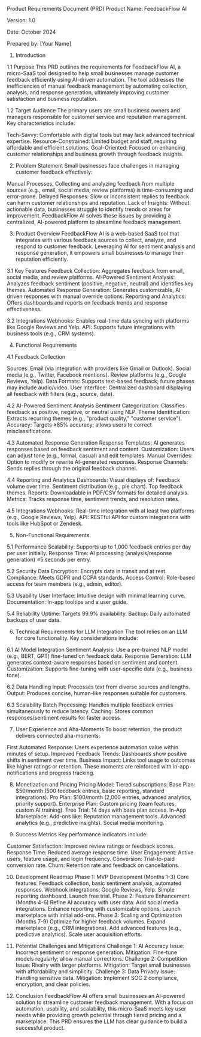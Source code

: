 Product Requirements Document (PRD)
Product Name: FeedbackFlow AI

Version: 1.0

Date: October 2024

Prepared by: [Your Name]

1. Introduction

1.1 Purpose
This PRD outlines the requirements for FeedbackFlow AI, a micro-SaaS tool designed to help small businesses manage customer feedback efficiently using AI-driven automation. The tool addresses the inefficiencies of manual feedback management by automating collection, analysis, and response generation, ultimately improving customer satisfaction and business reputation.

1.2 Target Audience
The primary users are small business owners and managers responsible for customer service and reputation management. Key characteristics include:

Tech-Savvy: Comfortable with digital tools but may lack advanced technical expertise.
Resource-Constrained: Limited budget and staff, requiring affordable and efficient solutions.
Goal-Oriented: Focused on enhancing customer relationships and business growth through feedback insights.

2. Problem Statement
   Small businesses face challenges in managing customer feedback effectively:

Manual Processes: Collecting and analyzing feedback from multiple sources (e.g., email, social media, review platforms) is time-consuming and error-prone.
Delayed Responses: Slow or inconsistent replies to feedback can harm customer relationships and reputation.
Lack of Insights: Without actionable data, businesses struggle to identify trends or areas for improvement.
FeedbackFlow AI solves these issues by providing a centralized, AI-powered platform to streamline feedback management.

3. Product Overview
   FeedbackFlow AI is a web-based SaaS tool that integrates with various feedback sources to collect, analyze, and respond to customer feedback. Leveraging AI for sentiment analysis and response generation, it empowers small businesses to manage their reputation efficiently.

3.1 Key Features
Feedback Collection: Aggregates feedback from email, social media, and review platforms.
AI-Powered Sentiment Analysis: Analyzes feedback sentiment (positive, negative, neutral) and identifies key themes.
Automated Response Generation: Generates customizable, AI-driven responses with manual override options.
Reporting and Analytics: Offers dashboards and reports on feedback trends and response effectiveness.

3.2 Integrations
Webhooks: Enables real-time data syncing with platforms like Google Reviews and Yelp.
API: Supports future integrations with business tools (e.g., CRM systems).

4. Functional Requirements

4.1 Feedback Collection

Sources:
Email (via integration with providers like Gmail or Outlook).
Social media (e.g., Twitter, Facebook mentions).
Review platforms (e.g., Google Reviews, Yelp).
Data Formats: Supports text-based feedback; future phases may include audio/video.
User Interface: Centralized dashboard displaying all feedback with filters (e.g., source, date).

4.2 AI-Powered Sentiment Analysis
Sentiment Categorization: Classifies feedback as positive, negative, or neutral using NLP.
Theme Identification: Extracts recurring themes (e.g., "product quality," "customer service").
Accuracy: Targets ≥85% accuracy; allows users to correct misclassifications.

4.3 Automated Response Generation
Response Templates: AI generates responses based on feedback sentiment and content.
Customization: Users can adjust tone (e.g., formal, casual) and edit templates.
Manual Overrides: Option to modify or rewrite AI-generated responses.
Response Channels: Sends replies through the original feedback channel.

4.4 Reporting and Analytics
Dashboards: Visual displays of:
Feedback volume over time.
Sentiment distribution (e.g., pie chart).
Top feedback themes.
Reports: Downloadable in PDF/CSV formats for detailed analysis.
Metrics: Tracks response time, sentiment trends, and resolution rates.

4.5 Integrations
Webhooks: Real-time integration with at least two platforms (e.g., Google Reviews, Yelp).
API: RESTful API for custom integrations with tools like HubSpot or Zendesk.

5. Non-Functional Requirements

5.1 Performance
Scalability: Supports up to 1,000 feedback entries per day per user initially.
Response Time: AI processing (analysis/response generation) ≤5 seconds per entry.

5.2 Security
Data Encryption: Encrypts data in transit and at rest.
Compliance: Meets GDPR and CCPA standards.
Access Control: Role-based access for team members (e.g., admin, editor).

5.3 Usability
User Interface: Intuitive design with minimal learning curve.
Documentation: In-app tooltips and a user guide.

5.4 Reliability
Uptime: Targets 99.9% availability.
Backup: Daily automated backups of user data.

6. Technical Requirements for LLM Integration
   The tool relies on an LLM for core functionality. Key considerations include:

6.1 AI Model Integration
Sentiment Analysis: Use a pre-trained NLP model (e.g., BERT, GPT) fine-tuned on feedback data.
Response Generation: LLM generates context-aware responses based on sentiment and content.
Customization: Supports fine-tuning with user-specific data (e.g., business tone).

6.2 Data Handling
Input: Processes text from diverse sources and lengths.
Output: Produces concise, human-like responses suitable for customers.

6.3 Scalability
Batch Processing: Handles multiple feedback entries simultaneously to reduce latency.
Caching: Stores common responses/sentiment results for faster access.

7. User Experience and Aha-Moments
   To boost retention, the product delivers connected aha-moments:

First Automated Response: Users experience automation value within minutes of setup.
Improved Feedback Trends: Dashboards show positive shifts in sentiment over time.
Business Impact: Links tool usage to outcomes like higher ratings or retention.
These moments are reinforced with in-app notifications and progress tracking.

8. Monetization and Pricing
   Pricing Model: Tiered subscriptions:
   Base Plan: $50/month (500 feedback entries, basic reporting, standard integrations).
   Pro Plan: $100/month (2,000 entries, advanced analytics, priority support).
   Enterprise Plan: Custom pricing (team features, custom AI training).
   Free Trial: 14 days with base plan access.
   In-App Marketplace: Add-ons like:
   Reputation management tools.
   Advanced analytics (e.g., predictive insights).
   Social media monitoring.

9. Success Metrics
   Key performance indicators include:

Customer Satisfaction: Improved review ratings or feedback scores.
Response Time: Reduced average response time.
User Engagement: Active users, feature usage, and login frequency.
Conversion: Trial-to-paid conversion rate.
Churn: Retention rate and feedback on cancellations.

10. Development Roadmap
    Phase 1: MVP Development (Months 1-3)
    Core features: Feedback collection, basic sentiment analysis, automated responses.
    Webhook integrations: Google Reviews, Yelp.
    Simple reporting dashboard.
    Launch free trial.
    Phase 2: Feature Enhancement (Months 4-6)
    Refine AI accuracy with user data.
    Add social media integrations.
    Enhance reporting with customizable options.
    Launch marketplace with initial add-ons.
    Phase 3: Scaling and Optimization (Months 7-9)
    Optimize for higher feedback volumes.
    Expand marketplace (e.g., CRM integrations).
    Add advanced features (e.g., predictive analytics).
    Scale user acquisition efforts.

11. Potential Challenges and Mitigations
    Challenge 1: AI Accuracy
    Issue: Incorrect sentiment or response generation.
    Mitigation: Fine-tune models regularly; allow manual corrections.
    Challenge 2: Competition
    Issue: Rivalry with larger platforms.
    Mitigation: Target small businesses with affordability and simplicity.
    Challenge 3: Data Privacy
    Issue: Handling sensitive data.
    Mitigation: Implement SOC 2 compliance, encryption, and clear policies.

12. Conclusion
    FeedbackFlow AI offers small businesses an AI-powered solution to streamline customer feedback management. With a focus on automation, usability, and scalability, this micro-SaaS meets key user needs while providing growth potential through tiered pricing and a marketplace. This PRD ensures the LLM has clear guidance to build a successful product.
